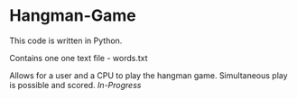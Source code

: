 # Hangman-Game

This code is written in Python. 

Contains one one text file - words.txt 

Allows for a user and a CPU to play the hangman game. 
Simultaneous play is possible and scored. *In-Progress* 
